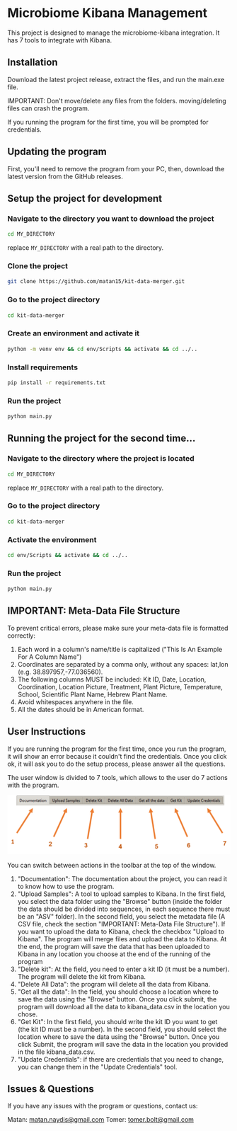 
# Microbiome Kibana Management

This project is designed to manage the microbiome-kibana integration. It has 7 tools to integrate with Kibana.

## Installation
Download the latest project release, extract the files, and run the main.exe file.

IMPORTANT: Don't move/delete any files from the folders. moving/deleting files can crash the program.

If you running the program for the first time, you will be prompted for credentials.

## Updating the program
First, you'll need to remove the program from your PC, then, download the latest version from the GitHub releases.

## Setup the project for development

### Navigate to the directory you want to download the project
```bash
cd MY_DIRECTORY
```
replace ```MY_DIRECTORY``` with a real path to the directory.

### Clone the project

```bash
git clone https://github.com/matan15/kit-data-merger.git
```

### Go to the project directory

```bash
cd kit-data-merger
```

### Create an environment and activate it

```bash
python -m venv env && cd env/Scripts && activate && cd ../..
```

### Install requirements
```bash
pip install -r requirements.txt
```

### Run the project
```bash
python main.py
```

## Running the project for the second time...
### Navigate to the directory where the project is located
```bash
cd MY_DIRECTORY
```
replace ```MY_DIRECTORY``` with a real path to the directory.

### Go to the project directory

```bash
cd kit-data-merger
```

### Activate the environment
```bash
cd env/Scripts && activate && cd ../..
```

### Run the project
```bash
python main.py
```

## IMPORTANT: Meta-Data File Structure
To prevent critical errors, please make sure your meta-data file is formatted correctly:
1. Each word in a column's name/title is capitalized ("This Is An Example For A Column Name")
2. Coordinates are separated by a comma only, without any spaces: lat,lon (e.g. 38.897957,-77.036560).
3. The following columns MUST be included: Kit ID, Date, Location, Coordination, Location Picture, Treatment, Plant Picture, Temperature, School, Scientific Plant Name, Hebrew Plant Name.
4. Avoid whitespaces anywhere in the file.
5. All the dates should be in American format.

## User Instructions

If you are running the program for the first time, once you run the program, it will show an error because it couldn't find the credentials. Once you click ok, it will ask you to do the setup process, please answer all the questions.

The user window is divided to 7 tools, which allows to the user do 7 actions with the program.

![screenshot](/static/images/screenshot.png "screenshot")

You can switch between actions in the toolbar at the top of the window.

1. "Documentation": The documentation about the project, you can read it to know how to use the program.
2. "Upload Samples": A tool to upload samples to Kibana. In the first field, you select the data folder using the "Browse" button (inside the folder the data should be divided into sequences, in each sequence there must be an "ASV" folder). In the second field, you select the metadata file (A CSV file, check the section "IMPORTANT: Meta-Data File Structure"). If you want to upload the data to Kibana, check the checkbox "Upload to Kibana". The program will merge files and upload the data to Kibana. At the end, the program will save the data that has been uploaded to Kibana in any location you choose at the end of the running of the program
3. "Delete kit": At the field, you need to enter a kit ID (it must be a number). The program will delete the kit from Kibana.
4. "Delete All Data": the program will delete all the data from Kibana.
5. "Get all the data": In the field, you should choose a location where to save the data using the "Browse" button. Once you click submit, the program will download all the data to kibana_data.csv in the location you chose.
6. "Get Kit": In the first field, you should write the kit ID you want to get (the kit ID must be a number). In the second field, you should select the location where to save the data using the "Browse" button. Once you click Submit, the program will save the data in the location you provided in the file kibana_data.csv.
6. "Update Credentials": if there are credentials that you need to change, you can change them in the "Update Credentials" tool.

## Issues & Questions
If you have any issues with the program or questions, contact us:

Matan: matan.naydis@gmail.com
Tomer: tomer.bolt@gmail.com
